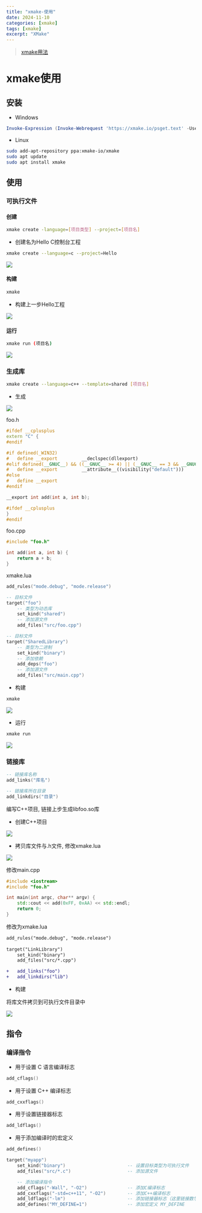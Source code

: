 ```yaml
---
title: "xmake-使用"
date: 2024-11-10
categories: [xmake]
tags: [xmake]
excerpt: "XMake"
---
```


> [xmake用法](https://xmake.io/#/zh-cn/about/introduction)

# xmake使用

## 安装

- Windows

```powershell
Invoke-Expression (Invoke-Webrequest 'https://xmake.io/psget.text' -UseBasicParsing).Content
```

- Linux

```sh
sudo add-apt-repository ppa:xmake-io/xmake
sudo apt update
sudo apt install xmake
```

## 使用

### 可执行文件

#### 创建

```sh
xmake create -language=[项目类型] --project=[项目名]
```

- 创建名为Hello C控制台工程

```sh
xmake create --language=c --project=Hello
```

![](/Resource/Imgur/20241107_005519.jpg)

#### 构建

```sh
xmake
```

- 构建上一步Hello工程

![](/Resource/Imgur/20241107_005926.jpg)

#### 运行

```sh
xmake run (项目名)
```

![](/Resource/Imgur/20241107_010121.jpg)

### 生成库

```sh
xmake create --language=c++ --template=shared [项目名]
```

- 生成

![](/Resource/Imgur/20241112_230827.jpg)

foo.h

```c++
#ifdef __cplusplus
extern "C" {
#endif

#if defined(_WIN32)
#   define __export         __declspec(dllexport)
#elif defined(__GNUC__) && ((__GNUC__ >= 4) || (__GNUC__ == 3 && __GNUC_MINOR__ >= 3))
#   define __export         __attribute__((visibility("default")))
#else
#   define __export
#endif

__export int add(int a, int b);

#ifdef __cplusplus
}
#endif
```

foo.cpp

```c++
#include "foo.h"

int add(int a, int b) {
    return a + b;
}
```

xmake.lua

```lua
add_rules("mode.debug", "mode.release")

-- 目标文件
target("foo")
    -- 类型为动态库
    set_kind("shared")
    -- 添加源文件
    add_files("src/foo.cpp")

-- 目标文件
target("SharedLibrary")
    -- 类型为二进制
    set_kind("binary")
    -- 添加依赖
    add_deps("foo")
    -- 添加源文件
    add_files("src/main.cpp")
```

- 构建

```sh
xmake
```

![](/Resource/Imgur/20241112_231413.jpg)

- 运行

```sh
xmake run
```

![](/Resource/Imgur/20241112_231440.jpg)

### 链接库

```lua
-- 链接库名称
add_links("库名")

-- 链接库所在目录
add_linkdirs("目录")
```

编写C++项目, 链接上步生成libfoo.so库

- 创建C++项目

![](/Resource/Imgur/20241112_232013.jpg)

- 拷贝库文件与.h文件, 修改xmake.lua

![](/Resource/Imgur/20241112_232159.jpg)

修改main.cpp

```c++
#include <iostream>
#include "foo.h"

int main(int argc, char** argv) {
    std::cout << add(0xFF, 0xAA) << std::endl;
    return 0;
}
```

修改为xmake.lua

```diff
add_rules("mode.debug", "mode.release")
    
target("LinkLibrary")
    set_kind("binary")
    add_files("src/*.cpp")

+   add_links("foo")
+   add_linkdirs("lib")
```

- 构建

将库文件拷贝到可执行文件目录中

![](/Resource/Imgur/20241112_233342.jpg)

## 指令

### 编译指令

- 用于设置 C 语言编译标志

```lua
add_cflags()
```

- 用于设置 C++ 编译标志

```lua
add_cxxflags()
```

- 用于设置链接器标志

```lua
add_ldflags()
```

- 用于添加编译时的宏定义

```lua
add_defines()
```

```lua
target("myapp")
    set_kind("binary")                       -- 设置目标类型为可执行文件
    add_files("src/*.c")                     -- 添加源文件

    -- 添加编译指令
    add_cflags("-Wall", "-O2")               -- 添加C编译标志
    add_cxxflags("-std=c++11", "-O2")        -- 添加C++编译标志
    add_ldflags("-lm")                       -- 添加链接器标志（这里链接数学库libm）
    add_defines("MY_DEFINE=1")               -- 添加宏定义 MY_DEFINE
```